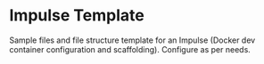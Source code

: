 # Impulse Template

Sample files and file structure template for an Impulse (Docker dev container configuration and scaffolding). Configure as per needs.